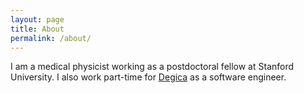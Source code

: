 ```yaml
---
layout: page
title: About
permalink: /about/
---
```


I am a medical physicist working as a postdoctoral fellow at Stanford University.
I also work part-time for [Degica](https://degica.com/) as a software engineer.
